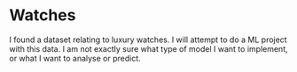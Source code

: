 # Watches

I found a dataset relating to luxury watches. I will attempt to do a ML project with this data. I am not exactly sure what type of model I want to implement, or what I want to analyse or predict. 
